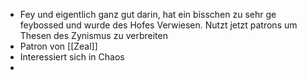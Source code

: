 - Fey und eigentlich ganz gut darin, hat ein bisschen zu sehr ge feybossed und wurde des Hofes Verwiesen. Nutzt jetzt patrons um Thesen des Zynismus zu verbreiten  
- Patron von [[Zeal]]
- Interessiert sich in Chaos 
- 